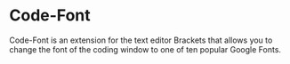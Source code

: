 Code-Font
=========

Code-Font is an extension for the text editor Brackets that allows you to change the font of the coding window to one of ten popular Google Fonts.
